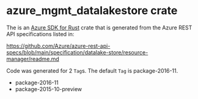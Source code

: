 # azure_mgmt_datalakestore crate

The is an [Azure SDK for Rust](https://github.com/Azure/azure-sdk-for-rust) crate that is generated from the Azure REST API specifications listed in:

https://github.com/Azure/azure-rest-api-specs/blob/main/specification/datalake-store/resource-manager/readme.md

Code was generated for 2 `Tag`s. The default `Tag` is package-2016-11.


- package-2016-11
- package-2015-10-preview